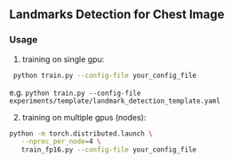 <!--
 * @Author: Peng Bo
 * @Date: 2022-05-21 22:53:26
 * @LastEditTime: 2022-05-21 22:55:53
 * @Description: 
 * 
-->
## Landmarks Detection for Chest Image

### Usage
1. training on single gpu:
```bash
 python train.py --config-file your_config_file
```
e.g. ```python train.py --config-file experiments/template/landmark_detection_template.yaml```


2. training on multiple gpus (nodes):
```bash
python -m torch.distributed.launch \
   --nproc_per_node=4 \
   train_fp16.py --config-file your_config_file
```

